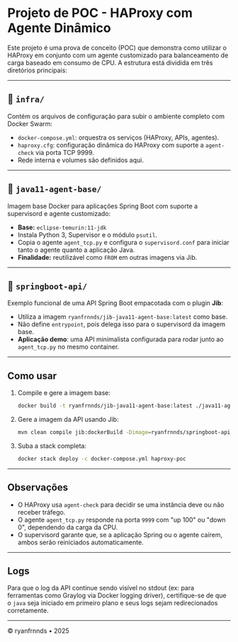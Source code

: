# Projeto de POC - HAProxy com Agente Dinâmico

Este projeto é uma prova de conceito (POC) que demonstra como utilizar o HAProxy em conjunto com um agente customizado para balanceamento de carga baseado em consumo de CPU. A estrutura está dividida em três diretórios principais:

---

## 📁 `infra/`

Contém os arquivos de configuração para subir o ambiente completo com Docker Swarm:

- `docker-compose.yml`: orquestra os serviços (HAProxy, APIs, agentes).
- `haproxy.cfg`: configuração dinâmica do HAProxy com suporte a `agent-check` via porta TCP 9999.
- Rede interna e volumes são definidos aqui.

---

## 📁 `java11-agent-base/`

Imagem base Docker para aplicações Spring Boot com suporte a supervisord e agente customizado:

- **Base:** `eclipse-temurin:11-jdk`
- Instala Python 3, Supervisor e o módulo `psutil`.
- Copia o agente `agent_tcp.py` e configura o `supervisord.conf` para iniciar tanto o agente quanto a aplicação Java.
- **Finalidade:** reutilizável como `FROM` em outras imagens via Jib.

---

## 📁 `springboot-api/`

Exemplo funcional de uma API Spring Boot empacotada com o plugin **Jib**:

- Utiliza a imagem `ryanfrnnds/jib-java11-agent-base:latest` como base.
- Não define `entrypoint`, pois delega isso para o supervisord da imagem base.
- **Aplicação demo**: uma API minimalista configurada para rodar junto ao `agent_tcp.py` no mesmo container.

---

## Como usar

1. Compile e gere a imagem base:
   ```bash
   docker build -t ryanfrnnds/jib-java11-agent-base:latest ./java11-agent-base
   ```

2. Gere a imagem da API usando Jib:
   ```bash
   mvn clean compile jib:dockerBuild -Dimage=ryanfrnnds/springboot-api:latest
   ```

3. Suba a stack completa:
   ```bash
   docker stack deploy -c docker-compose.yml haproxy-poc
   ```

---

## Observações

- O HAProxy usa `agent-check` para decidir se uma instância deve ou não receber tráfego.
- O agente `agent_tcp.py` responde na porta `9999` com "up 100" ou "down 0", dependendo da carga da CPU.
- O supervisord garante que, se a aplicação Spring ou o agente caírem, ambos serão reiniciados automaticamente.

---

## Logs

Para que o log da API continue sendo visível no stdout (ex: para ferramentas como Graylog via Docker logging driver), certifique-se de que o `java` seja iniciado em primeiro plano e seus logs sejam redirecionados corretamente.

---

© ryanfrnnds • 2025